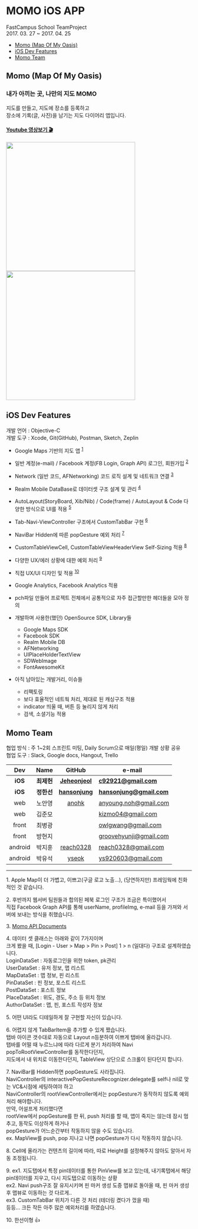 # MOMO iOS APP  
FastCampus School TeamProject  
2017. 03. 27 ~ 2017. 04. 25  

  - [Momo (Map Of My Oasis)](#Momo)
  - [iOS Dev Features](#iOS_Dev_Features)
  - [Momo Team](#Momo_Team)

## Momo (Map Of My Oasis) <a id="Momo"></a>  
### 내가 아끼는 곳, 나만의 지도 MOMO  
지도를 만들고, 지도에 장소를 등록하고  
장소에 기록(글, 사진)을 남기는 지도 다이어리 앱입니다.

#### [Youtube 영상보기 🎬](https://youtu.be/u_HlN_1t79g)

<img src="./momo_gif1.gif?raw=true" width="350"> <img src="./momo_gif2.gif?raw=true" width="350">

## iOS Dev Features <a id="iOS_Dev_Features"></a>  
개발 언어 : Objective-C  
개발 도구 : Xcode, Git(GitHub), Postman, Sketch, Zeplin  

- Google Maps 기반의 지도 앱 <sup>[1](#Map)</sup>  
- 일반 계정(e-mail) / Facebook 계정(FB Login, Graph API) 로그인, 회원가입 <sup>[2](#login)</sup>  
- Network (일반 코드, AFNetworking) 코드 로직 설계 및 네트워크 연결 <sup>[3](#network)</sup>  
- Realm Mobile DataBase로 데이터셋 구조 설계 및 관리 <sup>[4](#dataset)</sup>  
- AutoLayout(StoryBoard, Xib/Nib) / Code(frame) / AutoLayout & Code 다양한 방식으로 UI를 적용 <sup>[5](#ui)</sup>  
- Tab-Navi-ViewController 구조에서 CustomTabBar 구현 <sup>[6](#tabbar)</sup>  
- NaviBar Hidden에 따른 popGesture 예외 처리 <sup>[7](#navibar)</sup>  
- CustomTableViewCell, CustomTableViewHeaderView Self-Sizing 적용 <sup>[8](#selfsizing)</sup>  
- 다양한 UX/에러 상황에 대한 예외 처리 <sup>[9](#exception)</sup>  
- 직접 UX/UI 디자인 및 적용 <sup>[10](#uxui)</sup>  
- Google Analytics, Facebook Analytics 적용  
- pch파일 만들어 프로젝트 전체에서 공통적으로 자주 접근할만한 헤더들을 모아 정의  
- 개발하며 사용한(했던) OpenSource SDK, Library들  
	- Google Maps SDK  
	- Facebook SDK
	- Realm Mobile DB  
	- AFNetworking  
	- UIPlaceHolderTextView  
	- SDWebImage  
	- FontAwesomeKit  

- 아직 남아있는 개발거리, 이슈들  
	- 리팩토링  
	- 보다 효율적인 네트웍 처리, 제대로 된 캐싱구조 적용  
	- indicator 띄울 때, 버튼 등 눌리지 않게 처리  
	- 검색, 소셜기능 적용  

## Momo Team <a id="Momo_Team"></a>  
협업 방식 : 주 1~2회 스프린트 미팅, Daily Scrum으로 매일(평일) 개발 상황 공유  
협업 도구 : Slack, Google docs, Hangout, Trello  

Dev | Name | GitHub | e-mail  
:---: | :---: | :---: | ---  
**iOS** | **최제헌** | [**Jeheonjeol**](https://github.com/Jeheonjeol) | [**c92921@gmail.com**](c92921@gmail.com)  
**iOS** | **정한선** | [**hansonjung**](https://github.com/hansonjung) | [**hansonjung@gmail.com**](hansonjung@gmail.com)  
web | 노안영 | [anohk](https://github.com/anohk) | [anyoung.noh@gmail.com](anyoung.noh@gmail.com)  
web | 김준모 |  | [kizmo04@gmail.com](kizmo04@gmail.com)  
front | 최병광 |  | [owlgwang@gmail.com](owlgwang@gmail.com)
front | 방현지 |  | [groovehyunji@gmail.com](groovehyunji@gmail.com)
android | 박지훈 | [reach0328](https://github.com/reach0328) | [reach0328@gmail.com](reach0328@gmail.com)
android | 박유석 | [yseok](https://github.com/yseok) | [ys920603@gmail.com](ys920603@gmail.com)  


------------  


<a name="Map">1</a>. Apple Map이 더 가볍고, 이쁘고(구글 로고 노출...), (당연하지만) 프레임웍에 친화적인 것 같습니다.  

<a name="login">2</a>. 후반까지 웹서버 팀원들과 합의된 페북 로그인 구조가 조금은 특이했어서</br>직접 Facebook Graph API를 통해 userName, profileImg, e-mail 등을 가져와 서버에 보내는 방식을 취했습니다.  

<a name="network">3</a>. [Momo API Documents](https://momo-wps.gitbooks.io/momo-apis/content/)  

<a name="dataset">4</a>. 데이터 셋 클래스는 아래와 같이 7가지이며</br>크게 봤을 때, [Login - User > Map > Pin > Post] 1 > n (일대다) 구조로 설계하였습니다.</br>LoginDataSet  : 자동로그인을 위한 token, pk관리</br>UserDataSet   : 유저 정보, 맵 리스트</br>MapDataSet    : 맵 정보, 핀 리스트</br>PinDataSet    : 핀 정보, 포스트 리스트</br>PostDataSet   : 포스트 정보</br>PlaceDataSet  : 위도, 경도, 주소 등 위치 정보</br>AuthorDataSet : 맵, 핀, 포스트 작성자 정보  

<a name="ui">5</a>. 어떤 UI라도 디테일하게 잘 구현할 자신이 있습니다.  

<a name="tabbar">6</a>. 어렵지 않게 TabBarItem을 추가할 수 있게 짰습니다.</br>탭바 아이콘 갯수대로 자동으로 Layout n등분하여 이쁘게 탭바에 올라갑니다.</br>탭바를 어떨 때 누르느냐에 따라 다르게 분기 처리하여 Navi popToRootViewController를 동작한다던지,</br>지도에서 내 위치로 이동한다던지, TableView 상단으로 스크롤이 된다던지 합니다.  

<a name="navibar">7</a>. NaviBar를 Hidden하면 popGesture도 사라집니다.</br>NaviController의 interactivePopGestureRecognizer.delegate를 self나 nil로 맞는 VC&시점에 세팅하여야 하고</br>NaviController의 rootViewController에서는 popGesture가 동작하지 않도록 예외처리 해야합니다.</br>만약, 어설프게 처리했다면</br>rootView에서 popGesture를 한 뒤, push 처리를 할 때, 앱이 죽지는 않는데 잠시 멈추고, 동작도 이상하게 하거나</br>popGesture가 어느순간부터 작동하지 않을 수도 있습니다.</br>ex. MapView를 push, pop 지나고 나면 popGesture가 다시 작동하지 않습니다.  

<a name="selfsizing">8</a>. Cell에 올라가는 컨텐츠의 길이에 따라, 따로 Height를 설정해주지 않아도 알아서 자동 조정됩니다.  

<a name="exception">9</a>. ex1. 지도탭에서 특정 pin데이터를 통한 PinView를 보고 있는데, 내기록탭에서 해당 pin데이터를 지우고, 다시 지도탭으로 이동하는 상황</br>ex2. Navi push구조 잘 유지시키며 핀 마커 생성 도중 맵뷰로 돌아올 때, 핀 마커 생성 후 맵뷰로 이동하는 것 다르게..</br>ex3. CustomTabBar 위치가 다른 것 처리 (테더링 켰다가 껐을 때)</br>등등... 크든 작든 아주 많은 예외처리를 하였습니다.  

<a name="uxui">10</a>. 한선이형 👍  

 
